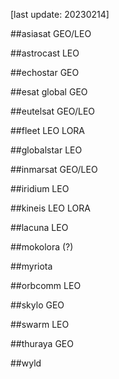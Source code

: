 [last update: 20230214]

##asiasat GEO/LEO

##astrocast LEO

##echostar GEO

##esat global GEO

##eutelsat GEO/LEO

##fleet LEO LORA

##globalstar LEO

##inmarsat GEO/LEO

##iridium LEO

##kineis LEO LORA

##lacuna LEO

##mokolora (?)

##myriota

##orbcomm LEO

##skylo GEO

##swarm LEO

##thuraya GEO

##wyld

